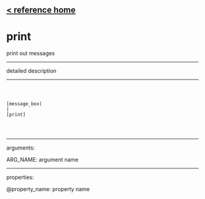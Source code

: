 [< reference home](ceammc_lib.html)
---

# print


print out messages

---

detailed description
<br>


---


```



[message_box(                                 
|
[print]


            
```

---
arguments:

ARG_NAME: argument name<br>

---
properties:

@property_name: property name<br>

